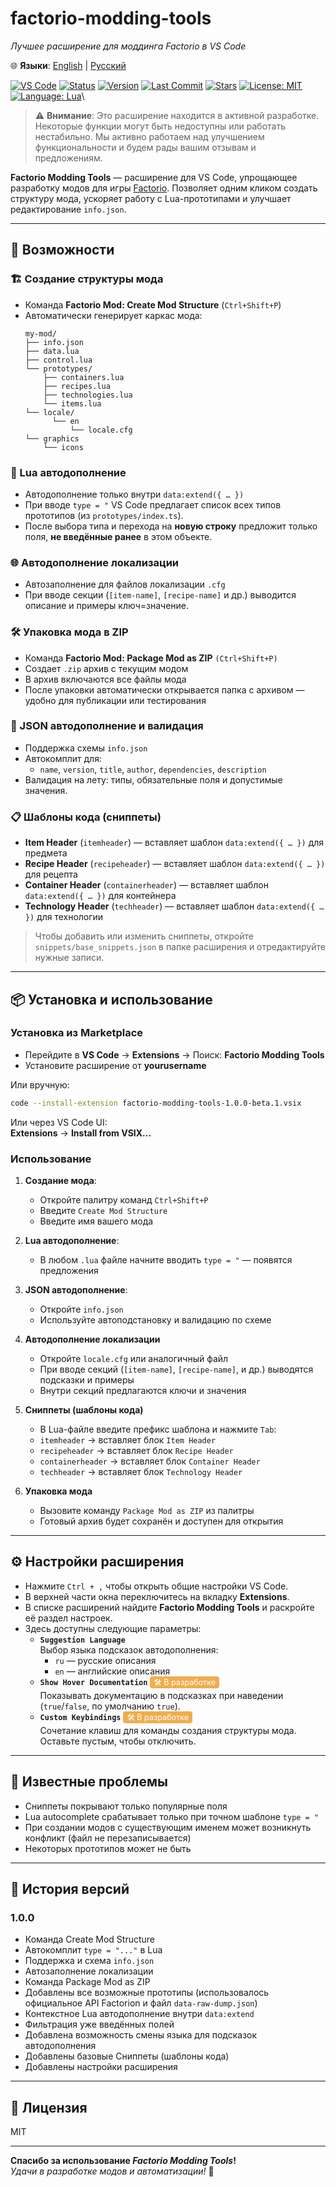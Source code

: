 
# factorio-modding-tools  
_Лучшее расширение для моддинга Factorio в VS Code_

🌐 **Языки**: [English](README.md) | [Русский](README.ru.md)

[![VS Code](https://img.shields.io/badge/VSCODE-Extension-blue?logo=visualstudiocode)](https://marketplace.visualstudio.com/)
[![Status](https://img.shields.io/badge/status-in--development-yellow)](https://github.com/Guns-lingers/factorio-modding-tools)
[![Version](https://img.shields.io/badge/version-1.0.0--beta.1-blue)](https://github.com/Guns-lingers/factorio-modding-tools/releases)
[![Last Commit](https://img.shields.io/github/last-commit/Guns-lingers/factorio-modding-tools)](https://github.com/Guns-lingers/factorio-modding-tools/commits)
[![Stars](https://img.shields.io/github/stars/Guns-lingers/factorio-modding-tools?style=social)](https://github.com/Guns-lingers/factorio-modding-tools/stargazers)
[![License: MIT](https://img.shields.io/badge/license-MIT-green.svg)](https://opensource.org/licenses/MIT)
[![Language: Lua](https://img.shields.io/badge/language-Lua-blue.svg)](https://www.lua.org/)\
<!-- [![Join our Discord server](https://invidget.switchblade.xyz/W9DMUwKhv7?language=ru)](https://discord.gg/W9DMUwKhv7) -->


> ⚠️ **Внимание**: Это расширение находится в активной разработке. Некоторые функции могут быть недоступны или работать нестабильно. Мы активно работаем над улучшением функциональности и будем рады вашим отзывам и предложениям.

**Factorio Modding Tools** — расширение для VS Code, упрощающее разработку модов для игры [Factorio](https://factorio.com/).
Позволяет одним кликом создать структуру мода, ускоряет работу с Lua-прототипами и улучшает редактирование `info.json`.

---

## 🚀 Возможности

### 🏗️ Создание структуры мода
- Команда **Factorio Mod: Create Mod Structure** (`Ctrl+Shift+P`)
- Автоматически генерирует каркас мода:
  ```
  my-mod/
  ├── info.json
  ├── data.lua
  ├── control.lua
  └── prototypes/
      ├── containers.lua
      ├── recipes.lua
      ├── technologies.lua
      └── items.lua
  └── locale/
        └── en
            └── locale.cfg
  └── graphics
      └── icons
  ```

### 🤠 Lua автодополнение
- Автодополнение только внутри `data:extend({ … })`
- При вводе `type = "` VS Code предлагает список всех типов прототипов (из `prototypes/index.ts`).
- После выбора типа и перехода на **новую строку** предложит только поля, **не введённые ранее** в этом объекте.

### 🌐 Автодополнение локализации
- Автозаполнение для файлов локализации `.cfg`
- При вводе секции (`[item-name]`, `[recipe-name]` и др.) выводится описание и примеры ключ=значение.

### 🛠️ Упаковка мода в ZIP
- Команда **Factorio Mod: Package Mod as ZIP** `(Ctrl+Shift+P)`
- Создает `.zip` архив с текущим модом
- В архив включаются все файлы мода
- После упаковки автоматически открывается папка с архивом — удобно для публикации или тестирования

### 📝 JSON автодополнение и валидация
- Поддержка схемы `info.json`
- Автокомплит для:
  - `name`, `version`, `title`, `author`, `dependencies`, `description`
- Валидация на лету: типы, обязательные поля и допустимые значения.

### 📋 Шаблоны кода (сниппеты)
- **Item Header** (`itemheader`) — вставляет шаблон `data:extend({ … })` для предмета
- **Recipe Header** (`recipeheader`) — вставляет шаблон `data:extend({ … })` для рецепта
- **Container Header** (`containerheader`) — вставляет шаблон `data:extend({ … })` для контейнера
- **Technology Header** (`techheader`) — вставляет шаблон `data:extend({ … })` для технологии

> Чтобы добавить или изменить сниппеты, откройте `snippets/base_snippets.json` в папке расширения и отредактируйте нужные записи.

---

## 📦 Установка и использование

### Установка из Marketplace

- Перейдите в **VS Code** → **Extensions** → Поиск: **Factorio Modding Tools**
- Установите расширение от **yourusername**

Или вручную:
```bash
code --install-extension factorio-modding-tools-1.0.0-beta.1.vsix
```

Или через VS Code UI:  
**Extensions** → **Install from VSIX...**



### Использование

1. **Создание мода**:
   - Откройте палитру команд `Ctrl+Shift+P`
   - Введите `Create Mod Structure`
   - Введите имя вашего мода

2. **Lua автодополнение**:
   - В любом `.lua` файле начните вводить `type = "` — появятся предложения

3. **JSON автодополнение**:
   - Откройте `info.json`
   - Используйте автоподстановку и валидацию по схеме

4. **Автодополнение локализации**
   - Откройте `locale.cfg` или аналогичный файл
   - При вводе секций (`[item-name]`, `[recipe-name]`, и др.) выводятся подсказки и примеры
   - Внутри секций предлагаются ключи и значения

5. **Сниппеты (шаблоны кода)**  
   - В Lua-файле введите префикс шаблона и нажмите `Tab`:  
   - `itemheader` → вставляет блок `Item Header`  
   - `recipeheader` → вставляет блок `Recipe Header`  
   - `containerheader` → вставляет блок `Container Header`  
   - `techheader` → вставляет блок `Technology Header`  

6. **Упаковка мода**
   - Вызовите команду `Package Mod as ZIP` из палитры
   - Готовый архив будет сохранён и доступен для открытия

---

## ⚙ Настройки расширения

- Нажмите `Ctrl + ,` чтобы открыть общие настройки VS Code.  
- В верхней части окна переключитесь на вкладку **Extensions**.  
- В списке расширений найдите **Factorio Modding Tools** и раскройте её раздел настроек.  
- Здесь доступны следующие параметры:
   - **`Suggestion Language`**  
      Выбор языка подсказок автодополнения:  
      - `ru` — русские описания  
      - `en` — английские описания  
   - **`Show Hover Documentation`** <span style="background:#f0ad4e;color:#fff;padding:2px 6px;border-radius:4px;font-size:0.9em;">🛠️ В разработке</span>  
      Показывать документацию в подсказках при наведении (`true`/`false`, по умолчанию `true`).  
   - **`Custom Keybindings`** <span style="background:#f0ad4e;color:#fff;padding:2px 6px;border-radius:4px;font-size:0.9em;">🛠️ В разработке</span>  
      Сочетание клавиш для команды создания структуры мода. Оставьте пустым, чтобы отключить.  

---

## 🐞 Известные проблемы

- Сниппеты покрывают только популярные поля
- Lua autocomplete срабатывает только при точном шаблоне `type = "`
- При создании модов с существующим именем может возникнуть конфликт (файл не перезаписывается)
- Некоторых прототипов может не быть
---


## 📝 История версий

### 1.0.0
- Команда Create Mod Structure
- Автокомплит `type = "..."` в Lua
- Поддержка и схема `info.json`
- Автозаполнение локализации
- Команда Package Mod as ZIP
- Добавлены все возможные прототипы (использовалось официальное API Factorion и файл `data-raw-dump.json`)
- Контекстное Lua автодополнение внутри `data:extend`
- Фильтрация уже введённых полей
- Добавлена возможность смены языка для подсказок автодополнения
- Добавлены базовые Сниппеты (шаблоны кода)
- Добавлены настройки расширения

---

## 📂 Лицензия

MIT

---

**Спасибо за использование _Factorio Modding Tools_!**  
_Удачи в разработке модов и автоматизации!_ 🤖
